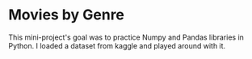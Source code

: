# Movies by Genre

This mini-project's goal was to practice Numpy and Pandas libraries in Python. I loaded a dataset from kaggle and played around with it.
